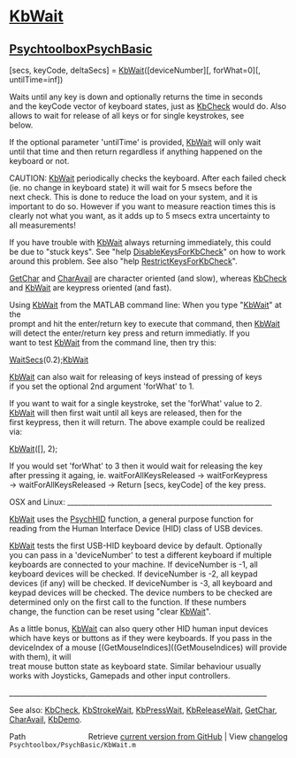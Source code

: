 # [KbWait](KbWait)
## [Psychtoolbox](Psychtoolbox)[PsychBasic](PsychBasic)

[secs, keyCode, deltaSecs] = [KbWait](KbWait)([deviceNumber][, forWhat=0][, untilTime=inf])  
  
Waits until any key is down and optionally returns the time in seconds  
and the keyCode vector of keyboard states, just as [KbCheck](KbCheck) would do. Also  
allows to wait for release of all keys or for single keystrokes, see  
below.  
  
If the optional parameter 'untilTime' is provided, [KbWait](KbWait) will only wait  
until that time and then return regardless if anything happened on the  
keyboard or not.  
  
CAUTION: [KbWait](KbWait) periodically checks the keyboard. After each failed check  
(ie. no change in keyboard state) it will wait for 5 msecs before the  
next check. This is done to reduce the load on your system, and it is  
important to do so. However if you want to measure reaction times this is  
clearly not what you want, as it adds up to 5 msecs extra uncertainty to  
all measurements!  
  
If you have trouble with [KbWait](KbWait) always returning immediately, this could  
be due to "stuck keys". See "help [DisableKeysForKbCheck](DisableKeysForKbCheck)" on how to work  
around this problem. See also "help [RestrictKeysForKbCheck](RestrictKeysForKbCheck)".  
  
[GetChar](GetChar) and [CharAvail](CharAvail) are character oriented (and slow), whereas [KbCheck](KbCheck)  
and [KbWait](KbWait) are keypress oriented (and fast).  
  
Using [KbWait](KbWait) from the MATLAB command line: When you type "[KbWait](KbWait)" at the  
prompt and hit the enter/return key to execute that command, then [KbWait](KbWait)  
will detect the enter/return key press and return immediatly.  If you  
want to test [KbWait](KbWait) from the command line, then try this:  
  
 [WaitSecs](WaitSecs)(0.2);[KbWait](KbWait)  
  
[KbWait](KbWait) can also wait for releasing of keys instead of pressing of keys  
if you set the optional 2nd argument 'forWhat' to 1.  
  
If you want to wait for a single keystroke, set the 'forWhat' value to 2.  
[KbWait](KbWait) will then first wait until all keys are released, then for the  
first keypress, then it will return. The above example could be realized  
via:  
  
 [KbWait](KbWait)([], 2);  
  
If you would set 'forWhat' to 3 then it would wait for releasing the key  
after pressing it againg, ie. waitForAllKeysReleased -\> waitForKeypress  
-\> waitForAllKeysReleased -\> Return [secs, keyCode] of the key press.  
  
  
OSX and Linux: \_\_\_\_\_\_\_\_\_\_\_\_\_\_\_\_\_\_\_\_\_\_\_\_\_\_\_\_\_\_\_\_\_\_\_\_\_\_\_\_\_\_\_\_\_\_\_\_\_\_\_\_\_\_\_\_\_\_  
  
[KbWait](KbWait) uses the [PsychHID](PsychHID) function, a general purpose function for  
reading from the Human Interface Device (HID) class of USB devices.  
  
[KbWait](KbWait) tests the first USB-HID keyboard device by default. Optionally  
you can pass in a 'deviceNumber' to test a different keyboard if multiple  
keyboards are connected to your machine.  If deviceNumber is -1, all  
keyboard devices will be checked.  If deviceNumber is -2, all keypad  
devices (if any) will be checked. If deviceNumber is -3, all keyboard and  
keypad devices will be checked. The device numbers to be checked are  
determined only on the first call to the function.  If these numbers  
change, the function can be reset using "clear [KbWait](KbWait)".  
  
As a little bonus, [KbWait](KbWait) can also query other HID human input devices  
which have keys or buttons as if they were keyboards. If you pass in the  
deviceIndex of a mouse [(GetMouseIndices]((GetMouseIndices) will provide with them), it will  
treat mouse button state as keyboard state. Similar behaviour usually  
works with Joysticks, Gamepads and other input controllers.  
  
\_\_\_\_\_\_\_\_\_\_\_\_\_\_\_\_\_\_\_\_\_\_\_\_\_\_\_\_\_\_\_\_\_\_\_\_\_\_\_\_\_\_\_\_\_\_\_\_\_\_\_\_\_\_\_\_\_\_\_\_\_\_\_\_\_\_\_\_\_\_\_\_\_  
  
See also: [KbCheck](KbCheck), [KbStrokeWait](KbStrokeWait), [KbPressWait](KbPressWait), [KbReleaseWait](KbReleaseWait), [GetChar](GetChar), [CharAvail](CharAvail), [KbDemo](KbDemo).  




<div class="code_header" style="text-align:right;">
  <span style="float:left;">Path&nbsp;&nbsp;</span> <span class="counter">Retrieve <a href=
  "https://raw.github.com/Psychtoolbox-3/Psychtoolbox-3/beta/Psychtoolbox/PsychBasic/KbWait.m">current version from GitHub</a> | View <a href=
  "https://github.com/Psychtoolbox-3/Psychtoolbox-3/commits/beta/Psychtoolbox/PsychBasic/KbWait.m">changelog</a></span>
</div>
<div class="code">
  <code>Psychtoolbox/PsychBasic/KbWait.m</code>
</div>

